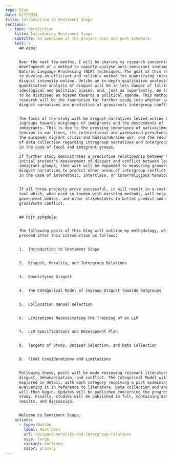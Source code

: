 ```yaml
---
type: Blog
date: 8/7/2024
title: Introduction to Sentiment Scope
sections:
  - type: HeroSection
    title: Introducing Sentiment Scope
    subtitle: An overview of the project aims and post schedule
    text: >
      ## Aims:


      Over the next few months, I will be sharing my research concerning the
      development of a method to rapidly analyse anti-immigrant sentiments with
      Natural Language Processing (NLP) techniques. The goal of this research is
      to develop an efficient and reliable method for quantifying intergroup
      disgust intensity online. Unlike an in-depth qualitative analysis, a
      quantitative analysis of disgust will be in less danger of falling prey to
      ideological and political biases, and, just as importantly, be less likely
      to be dismissed as biased towards a political agenda. This methods
      research will be the foundation for further study into whether such online
      disgust narratives are predictive of grassroots intergroup conflict.


      The focus of the study will be disgust narratives levied online by local
      ingroups towards outgroups of immigrants and the descendents of
      immigrants. This is due to the pressing importance of native/immigrant
      tension in our times, its international and widespread prevalence during
      the European migrant crisis and Russia/Ukraine war, and the resultant ease
      of data collection regarding intragroup narratives and intergroup conflict
      in the case of local and immigrant groups.

      If further study demonstrates a predictive relationship between this
      initial project's measurement of disgust and conflict between locals and
      immigrant groups, then work will be expanded to measuring grassroots
      disgust narratives to predict other areas of intergroup conflict, such as
      in the case of interethnic, interclass, or interreligious tensions.


      If all three projects prove successful, it will result in a cost-effective
      tool which, when used in tandem with existing methods, will help NGOs,
      government bodies, and other stakeholders to better predict and manage
      grassroots conflict.


      ## Post schedule:


      The following posts of this blog will outline my methodology, which will
      proceed after this introduction as follows:


      1.  Introduction to Sentiment Scope


      2.  Disgust, Morality, and Intergroup Relations


      3.  Quantifying Disgust


      4.  The Categorical Model of Ingroup Disgust towards Outgroups


      5.  Collocation manual selection


      6.  Limitations Necessitating the Training of an LLM


      7.  LLM Specifications and Development Plan


      8.  Targets of Study, Dataset Selection, and Data Collection


      9.  Final Considerations and Limitations


      Following these, posts will be made reviewing relevant literature on
      disgust, dehumanisation, and conflict. The Categorical Model will be
      explored in detail, with each category receiving a post examining and
      evaluating it in reference to literature. Data collection and analysis
      will then begin. Updates will be published concerning the progress of each
      study. Finally, studies will be published in full, containing data,
      results, and discussion.


      Welcome to Sentiment Scope.
    actions:
      - type: Button
        label: Next post
        url: /disgust-morality-and-intergroup-relations
        size: large
        variant: outlined
        color: primary
---
```

